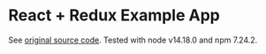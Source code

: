 # React + Redux Example App

See [original source code](https://github.com/khaledosman/react-redux-realworld-example-app). Tested with node v14.18.0 and npm 7.24.2.
